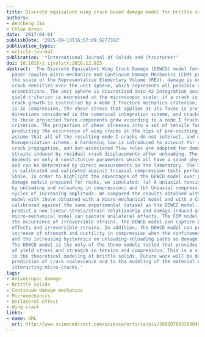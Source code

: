 ```yaml
---
title: Discrete equivalent wing crack based damage model for brittle solids
authors:
- Wencheng Jin
- Chloé Arson
date: '2017-04-01'
publishDate: '2025-09-13T16:57:09.927739Z'
publication_types:
- article-journal
publication: '*International Journal of Solids and Structures*'
doi: 10.1016/j.ijsolstr.2016.12.025
abstract: 'The Discrete Equivalent Wing Crack Damage (DEWCD) model formulated in this
  paper couples micro-mechanics and Continuum Damage Mechanics (CDM) principles. At
  the scale of the Representative Elementary Volume (REV), damage is obtained by integrating
  crack densities over the unit sphere, which represents all possible crack plane
  orientations. The unit sphere is discretized into 42 integration points. The damage
  yield criterion is expressed at the microscopic scale: if a crack is in tension,
  crack growth is controlled by a mode I fracture mechanics criterion; if a crack
  is in compression, the shear stress that applies at its faces is projected on the
  directions considered in the numerical integration scheme, and cracks perpendicular
  to these projected force components grow according to a mode I fracture mechanics
  criterion. The projection of shear stresses into a set of tensile forces allows
  predicting the occurrence of wing cracks at the tips of pre-existing defects. We
  assume that all of the resulting mode I cracks do not interact, and we adopt a dilute
  homogenization scheme. A hardening law is introduced to account for subcritical
  crack propagation, and non-associated flow rules are adopted for damage and irreversible
  strains induced by residual crack displacements after unloading. The DEWCD model
  depends on only 6 constitutive parameters which all have a sound physical meaning
  and can be determined by direct measurements in the laboratory. The DEWCD model
  is calibrated and validated against triaxial compression tests performed on Bakken
  Shale. In order to highlight the advantages of the DEWCD model over previous anisotropic
  damage models proposed for rocks, we simulated: (a) A uniaxial tension followed
  by unloading and reloading in compression; and (b) Uniaxial compression loading
  cycles of increasing amplitude. We compared the results obtained with the DEWCD
  model with those obtained with a micro-mechanical model and with a CDM model, both
  calibrated against the same experimental dataset as the DEWCD model. The three models
  predict a non linear-stress/strain relationship and damage-induced anisotropy. The
  micro-mechanical model can capture unilateral effects. The CDM model can capture
  the occurrence of irreversible strains. The DEWCD model can capture both unilateral
  effects and irreversible strains. In addition, the DEWCD model can predict the apparent
  increase of strength and ductility in compression when the confinement increases
  and the increasing hysteresis on unloading-reloading paths as damage increases.
  The DEWCD model is the only of the three models tested that provides realistic values
  of yield stress and strength in tension and compression. This is a significant advancement
  in the theoretical modeling of brittle solids. Future work will be devoted to the
  prediction of crack coalescence and to the modeling of the material response with
  interacting micro-cracks.'
tags:
- Anisotropic damage
- Brittle solids
- Continuum damage mechanics
- Micromechanics
- Unilateral effect
- Wing crack
links:
- name: URL
  url: http://www.sciencedirect.com/science/article/pii/S0020768316304085
---
```

